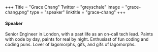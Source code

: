 +++
Title = "Grace Chang"
Twitter = "greyschale"
image = "grace-chang.png"
type = "speaker"
linktitle = "grace-chang"
+++

#### Speaker

Senior Engineer in London, with a past life as an on-call tech lead. Paints with code by day, paints for real by night. Enthusiast of fun coding and coding puns. Lover of lagomorphs, gifs, and gifs of lagomorphs.